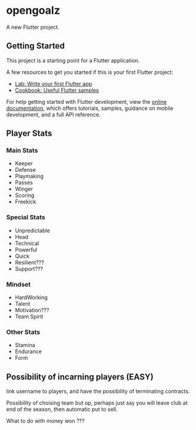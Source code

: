 # opengoalz

A new Flutter project.

## Getting Started

This project is a starting point for a Flutter application.

A few resources to get you started if this is your first Flutter project:

- [Lab: Write your first Flutter app](https://docs.flutter.dev/get-started/codelab)
- [Cookbook: Useful Flutter samples](https://docs.flutter.dev/cookbook)

For help getting started with Flutter development, view the
[online documentation](https://docs.flutter.dev/), which offers tutorials,
samples, guidance on mobile development, and a full API reference.

## Player Stats

### Main Stats

- Keeper
- Defense
- Playmaking
- Passes
- Winger
- Scoring
- Freekick

### Special Stats

- Unpredictable
- Head
- Technical
- Powerful
- Quick
- Resilient???
- Support???

### Mindset

- HardWorking
- Talent
- Motivation???
- Team Spirit

### Other Stats

- Stamina
- Endurance
- Form

## Possibility of incarning players (EASY)

link username to players, and have the possibility of terminating contracts.

Possibility of choising team but op, perhaps just say you will leave club at end of the season, then automatic put to sell.

What to do with money won ???